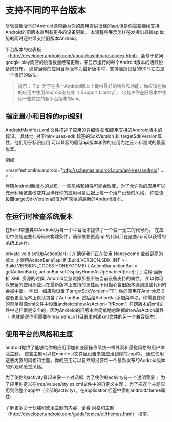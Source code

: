 # 支持不同的平台版本
尽管最新版本的Android通常会为你的应用提供很棒的api,但是你需要继续支持Android的旧版本直到有更多的设备更新。
本课程将展示怎样在发挥出最新api优势的同时还继续支持旧版本Android。

平台版本的仪表板（http://developer.android.com/about/dashboards/index.html）
会基于访问google play商店的设备数量经常更新，来显示运行的每个Android版本的活跃设备的分布。
通常当你的应用目标版本为最新版本时，支持活跃设备的90%左右是一个很好的做法。

>提示：
Tip: 为了在多个Android版本上提供最好的特性和功能，你应该在你的应用中使用Android支持库（ Support Library），
它允许你在旧版本中使用一些特定的新平台版本的api。

## 指定最小和目标的api级别

 AndroidManifest.xml 文件描述了应用的详细情况 和应用支持的Android版本的标识。
具体地,  对于min<uses-sdk 标签的SdkVersion 和 targetSdkVersion属性，他们用于标识应用
可以兼容的最低api版本和你的应用为之设计和测试的最高版本。

例如:

<manifest xmlns:android="http://schemas.android.com/apk/res/android" ... >
    <uses-sdk android:minSdkVersion="4" android:targetSdkVersion="15" />
    ...
</manifest>

伴随Android新版本的发布，一些风格和特性可能会改变。为了允许你的应用可以充分利用这些改变并且确保你的应用可是匹配上每一个用户设备的风格，
你应该设置targetSdkVersion的值为可获得的最新的Android版本。

## 在运行时检查系统版本
在Build常量类中Android为每一个平台版本提供了一个独一无二的代号码。
在应用中使用这些代号码来构建条件，确保依赖更高api的代码只在这些api可以获得的系统上运行。

private void setUpActionBar() {
    // 确保我们正在使用 Honeycomb 或者更高的版本 才使用ActionBar 的api
    if (Build.VERSION.SDK_INT >= Build.VERSION_CODES.HONEYCOMB) {
        ActionBar actionBar = getActionBar();
        actionBar.setDisplayHomeAsUpEnabled(true);
    }
}
注释:当解析 XML 资源的时候, Android会忽略掉那些不被当前设备支持的属性。
所以你可以安全的使用那些只在最新版本上支持的属性而不用担心当旧版本遇到这些代码时会被中断。
例如，如果你设置了targetSdkVersion="11", 你的应用在Android3.0或者更高版本上默认包含了ActionBar.
然后给ActionBar添加菜单项，你需要在你的菜单资源xml文件中设置android:showAsAction="ifRoom",
在跨版本的xml文件中这样做是安全的，因为Android的旧版本会简单地忽略掉showAsAction属性（
也就是说你不需要在res/menu_v11目录里创建xml文件的另一个兼容版本)。

## 使用平台的风格和主题
android提供了能够给你的应用添加和底层操作系统一样外观和感觉风格的用户体验主题。
这些主题可以在manifest文件里设置来被应用到你的app中。
通过使用这些内置的风格和主题，你的应用可以自然的沿袭每一个最新发布的Android版本的外观和感觉风格。

为了使你的activity看起来像一个对话框:
<activity android:theme="@android:style/Theme.Dialog">
为了使你的activity有一个透明背景：
<activity android:theme="@android:style/Theme.Translucent">
为了应用你定义在/res/values/styles.xml文件中的自定义主题：
<activity android:theme="@style/CustomTheme">
为了把这个主题应用到你整个app中（全部的activity），在application标签中添加android:theme属性:
<application android:theme="@style/CustomTheme">

了解更多关于创建和使用主题的内容，请看 风格和主题（http://developer.android.com/guide/topics/ui/themes.html） 指南。

